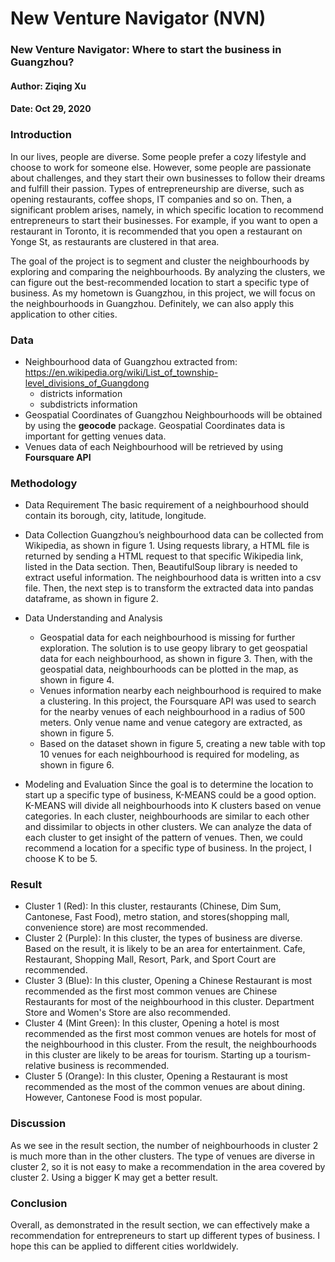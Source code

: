 # New Venture Navigator (NVN)
### New Venture Navigator: Where to start the business in Guangzhou?
#### Author: Ziqing Xu
#### Date: Oct 29, 2020

### Introduction 

In our lives, people are diverse. Some people prefer a cozy lifestyle and choose to work for someone else. However, some people are passionate about challenges, and they start their own businesses to follow their dreams and fulfill their passion. Types of entrepreneurship are diverse, such as opening restaurants, coffee shops, IT companies and so on. Then, a significant problem arises, namely, in which specific location to recommend entrepreneurs to start their businesses. For example, if you want to open a restaurant in Toronto, it is recommended that you open a restaurant on Yonge St, as restaurants are clustered in that area.

The goal of the project is to segment and cluster the neighbourhoods by exploring and comparing the neighbourhoods. By analyzing the clusters, we can figure out the best-recommended location to start a specific type of business. As my hometown is Guangzhou, in this project, we will focus on the neighbourhoods in Guangzhou. Definitely, we can also apply this application to other cities.

### Data

- Neighbourhood data of Guangzhou extracted from: https://en.wikipedia.org/wiki/List_of_township-level_divisions_of_Guangdong  
  - districts information
  - subdistricts information
- Geospatial Coordinates of Guangzhou Neighbourhoods will be obtained by using the **geocode** package. Geospatial Coordinates data is important for getting venues data.
- Venues data of each Neighbourhood will be retrieved by using **Foursquare API**

### Methodology
- Data Requirement
The basic requirement of a neighbourhood should contain its borough, city, latitude, longitude.
- Data Collection
Guangzhou’s neighbourhood data can be collected from Wikipedia, as shown in figure 1. Using requests library, a HTML file is returned  by sending a HTML request to that specific Wikipedia link, listed in the Data section. Then, BeautifulSoup library is needed to extract useful information. The neighbourhood data is written into a csv file. Then, the next step is to transform the extracted data into pandas dataframe, as shown in figure 2.

- Data Understanding and Analysis
  - Geospatial data for each neighbourhood is missing for further exploration. The solution is to use geopy library to get geospatial data for each neighbourhood, as shown in figure 3. Then, with the geospatial data, neighbourhoods can be plotted in the map, as shown in figure 4.
  - Venues information nearby each neighbourhood is required to make a clustering. In this project, the Foursquare API was used to search for the nearby venues of each neighbourhood in a radius of 500 meters. Only venue name and venue category are extracted, as shown in figure 5.
  - Based on the dataset shown in figure 5, creating a new table with top 10 venues for each neighbourhood is required for modeling, as shown in figure 6.
- Modeling and Evaluation
Since the goal is to determine the location to start up a specific type of business, K-MEANS could be a good option. K-MEANS will divide all neighbourhoods into K clusters based on venue categories. In each cluster, neighbourhoods are similar to each other and dissimilar to objects in other clusters. We can analyze the data of each cluster to get insight of the pattern of venues. Then, we could recommend a location for a specific type of business. In the project, I choose K to be 5.

### Result
- Cluster 1 (Red): In this cluster, restaurants (Chinese, Dim Sum, Cantonese, Fast Food), metro station, and stores(shopping mall, convenience store) are most recommended.
- Cluster 2 (Purple): In this cluster, the types of business are diverse. Based on the result, it is likely to be an area for entertainment. Cafe, Restaurant, Shopping Mall, Resort, Park, and Sport Court are recommended.
- Cluster 3 (Blue): In this cluster, Opening a Chinese Restaurant is most recommended as the first most common venues are Chinese Restaurants for most of the neighbourhood in this cluster. Department Store and Women's Store are also recommended.
- Cluster 4 (Mint Green): In this cluster, Opening a hotel is most recommended as the first most common venues are hotels for most of the neighbourhood in this cluster. From the result, the neighbourhoods in this cluster are likely to be areas for tourism. Starting up a tourism-relative business is recommended.
- Cluster 5 (Orange): In this cluster, Opening a Restaurant is most recommended as the most of the common venues are about dining. However, Cantonese Food is most popular.

### Discussion
As we see in the result section, the number of neighbourhoods in cluster 2 is much more than in the other clusters. The type of venues are diverse in cluster 2, so it is not easy to make a recommendation in the area covered by cluster 2. Using a bigger K may get a better result.

### Conclusion
Overall, as demonstrated in the result section, we can effectively make a recommendation for entrepreneurs to start up different types of business. I hope this can be applied to different cities worldwidely.

